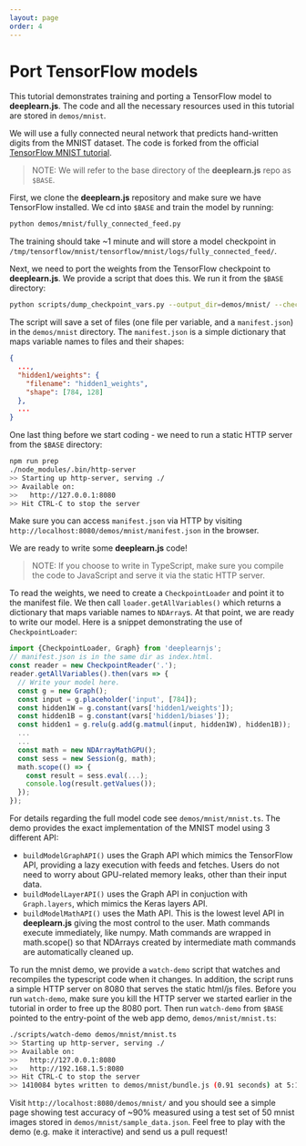 ```yaml
---
layout: page
order: 4
---
```


# Port TensorFlow models
This tutorial demonstrates training and porting a TensorFlow model to **deeplearn.js**.
The code and all the necessary resources used in this tutorial are stored in
`demos/mnist`.

We will use a fully connected neural network that predicts hand-written digits
from the MNIST dataset. The code is forked from the official
[TensorFlow MNIST tutorial](https://github.com/tensorflow/tensorflow/blob/r1.2/tensorflow/examples/tutorials/mnist/fully_connected_feed.py).

> NOTE: We will refer to the base directory of the **deeplearn.js** repo as `$BASE`.

First, we clone the **deeplearn.js** repository and make sure we have TensorFlow
installed. We cd into `$BASE` and train the model by running:

```bash
python demos/mnist/fully_connected_feed.py
```

The training should take ~1 minute and will store a model checkpoint in
`/tmp/tensorflow/mnist/tensorflow/mnist/logs/fully_connected_feed/`.

Next, we need to port the weights from the TensorFlow checkpoint to **deeplearn.js**.
We provide a script that does this. We run it from the `$BASE` directory:

```bash
python scripts/dump_checkpoint_vars.py --output_dir=demos/mnist/ --checkpoint_file=/tmp/tensorflow/mnist/logs/fully_connected_feed/model.ckpt-1999
```

The script will save a set of files (one file per variable, and a
`manifest.json`) in the `demos/mnist` directory. The `manifest.json` is a simple
dictionary that maps variable names to files and their shapes:

```json
{
  ...,
  "hidden1/weights": {
    "filename": "hidden1_weights",
    "shape": [784, 128]
  },
  ...
}
```

One last thing before we start coding - we need to run a static HTTP server from
the `$BASE` directory:

```bash
npm run prep
./node_modules/.bin/http-server
>> Starting up http-server, serving ./
>> Available on:
>>   http://127.0.0.1:8080
>> Hit CTRL-C to stop the server
```

Make sure you can access `manifest.json` via HTTP by visiting
`http://localhost:8080/demos/mnist/manifest.json` in the browser.

We are ready to write some **deeplearn.js** code!

> NOTE: If you choose to write in TypeScript,
make sure you compile the code to JavaScript and serve it via the static HTTP
server.


To read the weights, we need to create a `CheckpointLoader` and point it to the
manifest file. We then call `loader.getAllVariables()` which returns a
dictionary that maps variable names to `NDArray`s. At that point, we are ready
to write our model. Here is a snippet demonstrating the use of
`CheckpointLoader`:

```ts
import {CheckpointLoader, Graph} from 'deeplearnjs';
// manifest.json is in the same dir as index.html.
const reader = new CheckpointReader('.');
reader.getAllVariables().then(vars => {
  // Write your model here.
  const g = new Graph();
  const input = g.placeholder('input', [784]);
  const hidden1W = g.constant(vars['hidden1/weights']);
  const hidden1B = g.constant(vars['hidden1/biases']);
  const hidden1 = g.relu(g.add(g.matmul(input, hidden1W), hidden1B));
  ...
  ...
  const math = new NDArrayMathGPU();
  const sess = new Session(g, math);
  math.scope(() => {
    const result = sess.eval(...);
    console.log(result.getValues());
  });
});
```

For details regarding the full model code see `demos/mnist/mnist.ts`. The demo
provides the exact implementation of the MNIST model using 3 different API:

- `buildModelGraphAPI()` uses the Graph API which mimics the TensorFlow API,
providing a lazy execution with feeds and fetches. Users do not need to worry
about GPU-related memory leaks, other than their input data.
- `buildModelLayerAPI()` uses the Graph API in conjuction with `Graph.layers`,
which mimics the Keras layers API.
- `buildModelMathAPI()` uses the Math API. This is the lowest level API in
**deeplearn.js** giving the most control to the user. Math commands execute immediately,
like numpy. Math commands are wrapped in math.scope() so that NDArrays created
by intermediate math commands are automatically cleaned up.

To run the mnist demo, we provide a `watch-demo` script that watches and
recompiles the typescript code when it changes. In addition, the script runs a
simple HTTP server on 8080 that serves the static html/js files. Before you run
`watch-demo`, make sure you kill the HTTP server we started earlier in the
tutorial in order to free up the 8080 port. Then run `watch-demo` from `$BASE`
pointed to the entry-point of the web app demo, `demos/mnist/mnist.ts`:

```bash
./scripts/watch-demo demos/mnist/mnist.ts
>> Starting up http-server, serving ./
>> Available on:
>>   http://127.0.0.1:8080
>>   http://192.168.1.5:8080
>> Hit CTRL-C to stop the server
>> 1410084 bytes written to demos/mnist/bundle.js (0.91 seconds) at 5:17:45 PM
```

Visit `http://localhost:8080/demos/mnist/` and you should see a simple page
showing test accuracy of ~90% measured using a test set of 50 mnist images
stored in `demos/mnist/sample_data.json`. Feel free to play with the demo
(e.g. make it interactive) and send us a pull request!
